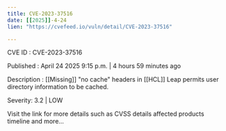 ```yaml
---
title: CVE-2023-37516
date: [[2025]]-4-24
lien: "https://cvefeed.io/vuln/detail/CVE-2023-37516"

---
```


CVE ID : CVE-2023-37516

Published :  April 24
2025
9:15 p.m. | 4 hours
59 minutes ago

Description : [[Missing]] "no cache" headers in [[HCL]] Leap permits user directory information to be cached.

Severity: 3.2 | LOW

Visit the link for more details
such as CVSS details
affected products
timeline
and more...

